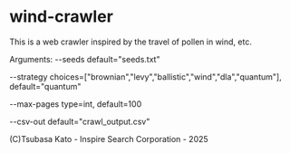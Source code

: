 # wind-crawler
This is a web crawler inspired by the travel of pollen in wind, etc.

Arguments:
  --seeds default="seeds.txt"
  
  --strategy choices=["brownian","levy","ballistic","wind","dla","quantum"],
                   default="quantum"
                   
  --max-pages type=int, default=100
  
  --csv-out default="crawl_output.csv"

(C)Tsubasa Kato - Inspire Search Corporation - 2025
